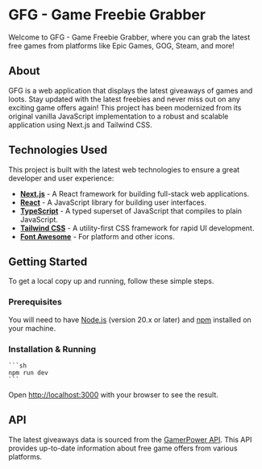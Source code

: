 # GFG - Game Freebie Grabber

Welcome to GFG - Game Freebie Grabber, where you can grab the latest free games from platforms like Epic Games, GOG, Steam, and more!

## About

GFG is a web application that displays the latest giveaways of games and loots. Stay updated with the latest freebies and never miss out on any exciting game offers again! This project has been modernized from its original vanilla JavaScript implementation to a robust and scalable application using Next.js and Tailwind CSS.

## Technologies Used

This project is built with the latest web technologies to ensure a great developer and user experience:

- **[Next.js](https://nextjs.org/)** - A React framework for building full-stack web applications.
- **[React](https://react.dev/)** - A JavaScript library for building user interfaces.
- **[TypeScript](https://www.typescriptlang.org/)** - A typed superset of JavaScript that compiles to plain JavaScript.
- **[Tailwind CSS](https://tailwindcss.com/)** - A utility-first CSS framework for rapid UI development.
- **[Font Awesome](https://fontawesome.com/)** - For platform and other icons.

## Getting Started

To get a local copy up and running, follow these simple steps.

### Prerequisites

You will need to have [Node.js](https://nodejs.org/en/) (version 20.x or later) and [npm](https://www.npmjs.com/) installed on your machine.

### Installation & Running
    ```sh
    npm run dev
    ```

Open [http://localhost:3000](http://localhost:3000) with your browser to see the result.

## API

The latest giveaways data is sourced from the [GamerPower API](https://www.gamerpower.com/api-read). This API provides up-to-date information about free game offers from various platforms.
